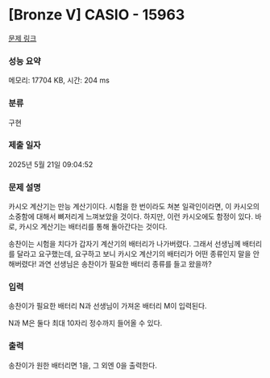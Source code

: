 # [Bronze V] CASIO - 15963 

[문제 링크](https://www.acmicpc.net/problem/15963) 

### 성능 요약

메모리: 17704 KB, 시간: 204 ms

### 분류

구현

### 제출 일자

2025년 5월 21일 09:04:52

### 문제 설명

<p>카시오 계산기는 만능 계산기이다. 시험을 한 번이라도 쳐본 일곽인이라면, 이 카시오의 소중함에 대해서 뼈저리게 느껴보았을 것이다. 하지만, 이런 카시오에도 함정이 있다. 바로, 카시오 계산기는 배터리를 통해 돌아간다는 것이다.</p>

<p>송찬이는 시험을 치다가 갑자기 계산기의 배터리가 나가버렸다. 그래서 선생님께 배터리를 달라고 요구했는데, 요구하고 보니 카시오 계산기의 배터리가 어떤 종류인지 말을 안 해버렸다! 과연 선생님은 송찬이가 필요한 배터리 종류를 들고 왔을까?</p>

### 입력 

 <p>송찬이가 필요한 배터리 N과 선생님이 가져온 배터리 M이 입력된다.</p>

<p>N과 M은 둘다 최대 10자리 정수까지 들어올 수 있다.</p>

### 출력 

 <p>송찬이가 원한 배터리면 1을, 그 외엔 0을 출력한다.</p>

